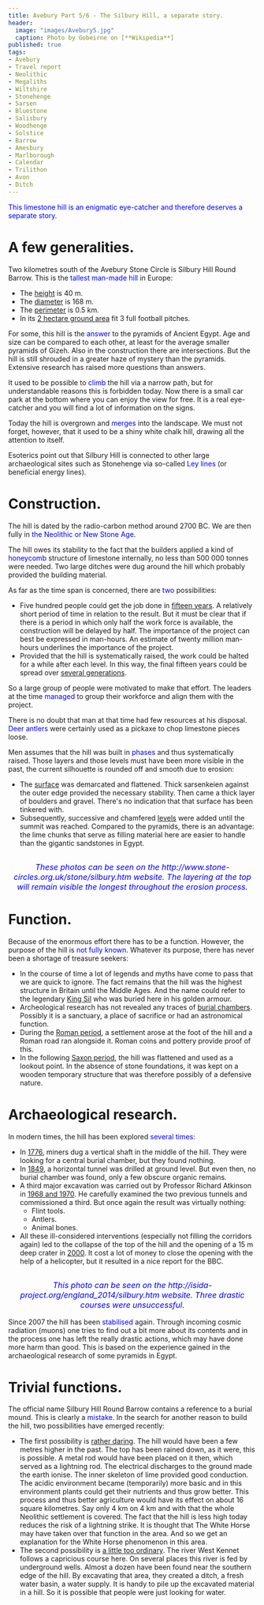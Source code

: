 ```yaml
---
title: Avebury Part 5/6 - The Silbury Hill, a separate story.
header:
  image: "images/Avebury5.jpg"
  caption: Photo by Gobeirne on [**Wikipedia**]
published: true
tags:
- Avebury
- Travel report
- Neolithic
- Megaliths
- Wiltshire
- Stonehenge
- Sarsen
- Bluestone
- Salisbury
- Woodhenge
- Solstice
- Barrow
- Amesbury
- Marlborough
- Calendar
- Trilithon
- Avon
- Ditch
---
```


<span style="color: blue;">This limestone hill is an enigmatic eye-catcher and therefore deserves a separate story.</span>

# A few generalities.
Two kilometres south of the Avebury Stone Circle is Silbury Hill Round Barrow. This is the <span style="color: blue;">tallest man-made hill</span> in Europe:
* The <u>height</u> is 40 m.
* The <u>diameter</u> is 168 m.
* The <u>perimeter</u> is 0.5 km. 
* In its <u>2 hectare ground area</u> fit 3 full football pitches. 

For some, this hill is the <span style="color: blue;">answer</span> to the pyramids of Ancient Egypt. Age and size can be compared to each other, at least for the average smaller pyramids of Gizeh. Also in the construction there are intersections. But the hill is still shrouded in a greater haze of mystery than the pyramids. Extensive research has raised more questions than answers.

It used to be possible to <span style="color: blue;">climb</span> the hill via a narrow path, but for understandable reasons this is forbidden today. Now there is a small car park at the bottom where you can enjoy the view for free. It is a real eye-catcher and you will find a lot of information on the signs.

Today the hill is overgrown and <span style="color: blue;">merges</span> into the landscape. We must not forget, however, that it used to be a shiny white chalk hill, drawing all the attention to itself.

Esoterics point out that Silbury Hill is connected to other large archaeological sites such as Stonehenge via so-called <span style="color: blue;">Ley lines</span> (or beneficial energy lines). 

# Construction.
The hill is dated by the radio-carbon method around 2700 BC. We are then fully in <span style="color: blue;">the Neolithic or New Stone Age</span>. 

The hill owes its stability to the fact that the builders applied a kind of <span style="color: blue;">honeycomb</span> structure of limestone internally, no less than 500 000 tonnes were needed. Two large ditches were dug around the hill which probably provided the building material.

As far as the time span is concerned, there are <span style="color: blue;">two</span> possibilities:
* Five hundred people could get the job done in <u>fifteen years</u>. A relatively short period of time in relation to the result. But it must be clear that if there is a period in which only half the work force is available, the construction will be delayed by half. The importance of the project can best be expressed in man-hours. An estimate of twenty million man-hours underlines the importance of the project.
* Provided that the hill is systematically raised, the work could be halted for a while after each level. In this way, the final fifteen years could be spread over <u>several generations</u>. 

So a large group of people were motivated to make that effort. The leaders at the time <span style="color: blue;">managed</span> to group their workforce and align them with the project.

There is no doubt that man at that time had few resources at his disposal. <span style="color: blue;">Deer antlers</span> were certainly used as a pickaxe to chop limestone pieces loose.

Men assumes that the hill was built in <span style="color: blue;">phases</span> and thus systematically raised. Those layers and those levels must have been more visible in the past, the current silhouette is rounded off and smooth due to erosion:
* The <u>surface</u> was demarcated and flattened. Thick sarsenkeien against the outer edge provided the necessary stability. Then came a thick layer of boulders and gravel. There's no indication that that surface has been tinkered with.
* Subsequently, successive and chamfered <u>levels</u> were added until the summit was reached. Compared to the pyramids, there is an advantage: the lime chunks that serve as filling material here are easier to handle than the gigantic sandstones in Egypt.

<div align="center"><img src="/images/Silbury foto.jpg" alt="" width="" height=""></div><div align="center"><img src="/images/Silbury schema.gif" alt="" width="" height=""></div>

<p style="text-align: center; font-size: 12pt;"><span style="color: blue;"><i>These photos can be seen on the http://www.stone-circles.org.uk/stone/silbury.htm website. The layering at the top will remain visible the longest throughout the erosion process.</i></span></p>

# Function.
Because of the enormous effort there has to be a function. However, the purpose of the hill is <span style="color: blue;">not fully known</span>. Whatever its purpose, there has never been a shortage of treasure seekers:
* In the course of time a lot of legends and myths have come to pass that we are quick to ignore. The fact remains that the hill was the highest structure in Britain until the Middle Ages. And the name could refer to the legendary <u>King Sil</u> who was buried here in his golden armour.
* Archeological research has not revealed any traces of <u>burial chambers</u>. Possibly it is a sanctuary, a place of sacrifice or had an astronomical function.
* During the <u>Roman period</u>, a settlement arose at the foot of the hill and a Roman road ran alongside it. Roman coins and pottery provide proof of this.
* In the following <u>Saxon period</u>, the hill was flattened and used as a lookout point. In the absence of stone foundations, it was kept on a wooden temporary structure that was therefore possibly of a defensive nature.

# Archaeological research.
In modern times, the hill has been explored <span style="color: blue;">several times</span>:
* In <u>1776</u>, miners dug a vertical shaft in the middle of the hill. They were looking for a central burial chamber, but they found nothing.
* In <u>1849</u>, a horizontal tunnel was drilled at ground level. But even then, no burial chamber was found, only a few obscure organic remains.
* A third major excavation was carried out by Professor Richard Atkinson in <u>1968 and 1970</u>. He carefully examined the two previous tunnels and commissioned a third. But once again the result was virtually nothing:
	* Flint tools.
	* Antlers.
	* Animal bones.
* All these ill-considered interventions (especially not filling the corridors again) led to the collapse of the top of the hill and the opening of a 15 m deep crater in <u>2000</u>. It cost a lot of money to close the opening with the help of a helicopter, but it resulted in a nice report for the BBC. 

<div align="center"><img src="/images/Silbury archeologie.jpg" alt="" width="" height=""></div>

<p style="text-align: center; font-size: 12pt;"><span style="color: blue;"><i>This photo can be seen on the http://isida-project.org/england_2014/silbury.htm website. Three drastic courses were unsuccessful.</i></span></p>

Since 2007 the hill has been <span style="color: blue;">stabilised</span> again. Through incoming cosmic radiation (muons) one tries to find out a bit more about its contents and in the process one has left the really drastic actions, which may have done more harm than good. This is based on the experience gained in the archaeological research of some pyramids in Egypt.

# Trivial functions.
The official name Silbury Hill Round Barrow contains a reference to a burial mound. This is clearly a <span style="color: blue;">mistake</span>. In the search for another reason to build the hill, two possibilities have emerged recently:
* The first possibility is <u>rather daring</u>. The hill would have been a few metres higher in the past. The top has been rained down, as it were, this is possible. A metal rod would have been placed on it then, which served as a lightning rod. The electrical discharges to the ground made the earth ionise. The inner skeleton of lime provided good conduction. The acidic environment became (temporarily) more basic and in this environment plants could get their nutrients and thus grow better. This process and thus better agriculture would have its effect on about 16 square kilometres. Say only 4 km on 4 km and with that the whole Neolithic settlement is covered. The fact that the hill is less high today reduces the risk of a lightning strike. It is thought that The White Horse may have taken over that function in the area. And so we get an explanation for the White Horse phenomenon in this area. 
* The second possibility is <u>a little too ordinary</u>. The river West Kennet follows a capricious course here. On several places this river is fed by underground wells. Almost a dozen have been found near the southern edge of the hill. By excavating that area, they created a ditch, a fresh water basin, a water supply. It is handy to pile up the excavated material in a hill. So it is possible that people were just looking for water.
